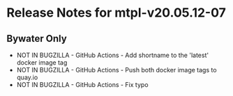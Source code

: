 
# Release Notes for mtpl-v20.05.12-07

## Bywater Only

- NOT IN BUGZILLA - GitHub Actions - Add shortname to the 'latest' docker image tag
- NOT IN BUGZILLA - GitHub Actions - Push both docker image tags to quay.io
- NOT IN BUGZILLA - GitHub Actions - Fix typo


